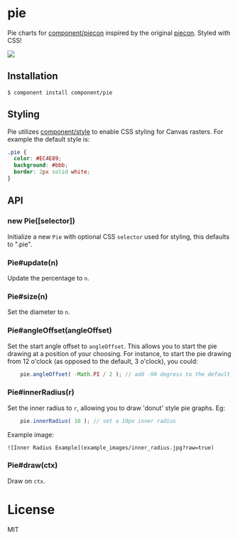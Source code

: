 
# pie

  Pie charts for [component/piecon](https://github.com/component/piecon)
  inspired by the original [piecon](https://github.com/lipka/piecon). Styled
  with CSS!

  ![](http://f.cl.ly/items/360n3W0D2I451205041b/Screen%20Shot%202012-09-19%20at%204.35.54%20PM.png)

## Installation

    $ component install component/pie

## Styling

  Pie utilizes [component/style](https://github.com/component/style)
  to enable CSS styling for Canvas rasters. For example the default
  style is:

```css
.pie {
  color: #EC4E89;
  background: #bbb;
  border: 2px solid white;
}
```

## API

### new Pie([selector])

  Initialize a new `Pie` with optional CSS `selector` used
  for styling, this defaults to ".pie".

### Pie#update(n)

  Update the percentage to `n`.

### Pie#size(n)

  Set the diameter to `n`.

### Pie#angleOffset(angleOffset)

  Set the start angle offset to `angleOffset`. This allows you to start the pie drawing at a position of your choosing. For instance, to start the pie drawing from 12 o'clock (as opposed to the default, 3 o'clock), you could:
  
```javascript
    pie.angleOffset( -Math.PI / 2 ); // add -90 degress to the default start angle of 3 o'clock 
```

### Pie#innerRadius(r)

  Set the inner radius to `r`, allowing you to draw 'donut' style pie graphs. Eg:
  
```javascript
    pie.innerRadius( 10 ); // set a 10px inner radius
```

  Example image:

    ![Inner Radius Example](example_images/inner_radius.jpg?raw=true)

### Pie#draw(ctx)

  Draw on `ctx`.

# License

  MIT

